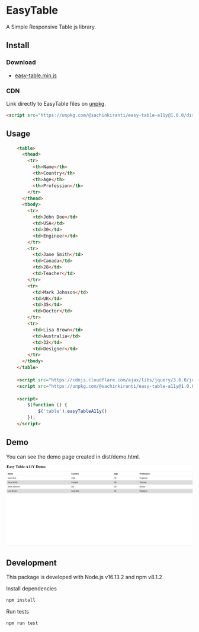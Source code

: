# EasyTable

A Simple Responsive Table js library.

## Install

### Download

- [easy-table.min.js](https://unpkg.com/@sachinkiranti/easy-table-a11y@1.0.0/dist/easy-table.min.js)

### CDN

Link directly to EasyTable files on [unpkg](https://unpkg.com).


``` html
<script src="https://unpkg.com/@sachinkiranti/easy-table-a11y@1.0.0/dist/easy-table.min.js"></script>
```

## Usage

```html
    <table>
      <thead>
        <tr>
          <th>Name</th>
          <th>Country</th>
          <th>Age</th>
          <th>Profession</th>
        </tr>
      </thead>
      <tbody>
        <tr>
          <td>John Doe</td>
          <td>USA</td>
          <td>30</td>
          <td>Engineer</td>
        </tr>
        <tr>
          <td>Jane Smith</td>
          <td>Canada</td>
          <td>28</td>
          <td>Teacher</td>
        </tr>
        <tr>
          <td>Mark Johnson</td>
          <td>UK</td>
          <td>35</td>
          <td>Doctor</td>
        </tr>
        <tr>
          <td>Lisa Brown</td>
          <td>Australia</td>
          <td>32</td>
          <td>Designer</td>
        </tr>
      </tbody>
    </table>

    <script src="https://cdnjs.cloudflare.com/ajax/libs/jquery/3.6.0/jquery.min.js" integrity="sha512-894YE6QWD5I59HgZOGReFYm4dnWc1Qt5NtvYSaNcOP+u1T9qYdvdihz0PPSiiqn/+/3e7Jo4EaG7TubfWGUrMQ==" crossorigin="anonymous" referrerpolicy="no-referrer"></script>
    <script src="https://unpkg.com/@sachinkiranti/easy-table-a11y@1.0.0/dist/easy-table.min.js"></script>

    <script>
        $(function () {
            $('table').easyTableA11y()
        });
    </script>
```

## Demo

You can see the demo page created in dist/demo.html.

![Demo Image](demo.gif)


## Development

This package is developed with Node.js v16.13.2 and npm v8.1.2

Install dependencies

``` sh
npm install
```

Run tests

``` sh
npm run test
```